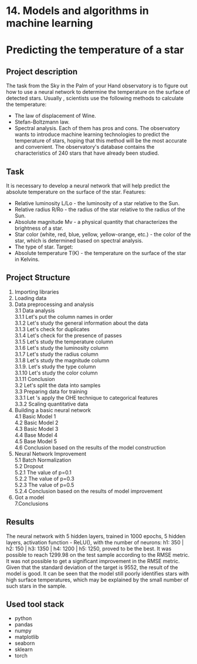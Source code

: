 # 14. Models and algorithms in machine learning
# Predicting the temperature of a star
## Project description
The task from the Sky in the Palm of your Hand observatory is to figure out how to use a neural network to determine the temperature on the surface of detected stars.
Usually , scientists use the following methods to calculate the temperature:
- The law of displacement of Wine.
- Stefan-Boltzmann law.
- Spectral analysis.
Each of them has pros and cons.
The observatory wants to introduce machine learning technologies to predict the temperature of stars, hoping that this method will be the most accurate and convenient.
The observatory's database contains the characteristics of 240 stars that have already been studied.
## Task
It is necessary to develop a neural network that will help predict the absolute temperature on the surface of the star.
Features:
- Relative luminosity L/Lo - the luminosity of a star relative to the Sun.
- Relative radius R/Ro - the radius of the star relative to the radius of the Sun.
- Absolute magnitude Mv - a physical quantity that characterizes the brightness of a star.
- Star color (white, red, blue, yellow, yellow-orange, etc.) - the color of the star, which is determined based on spectral analysis.
- The type of star.
Target:
- Absolute temperature T(K) - the temperature on the surface of the star in Kelvins.
## Project Structure
1. Importing libraries  
2. Loading data  
3. Data preprocessing and analysis  
	3.1 Data analysis  
		3.1.1 Let's put the column names in order  
		3.1.2 Let's study the general information about the data  
		3.1.3 Let's check for duplicates  
		3.1.4 Let's check for the presence of passes  
		3.1.5 Let's study the temperature column  
		3.1.6 Let's study the luminosity column  
		3.1.7 Let's study the radius column  
		3.1.8 Let's study the magnitude column  
		3.1.9. Let's study the type column  
		3.1.10 Let's study the color column  
		3.1.11 Conclusion  
	3.2 Let's split the data into samples  
	3.3 Preparing data for training  
		3.3.1 Let 's apply the OHE technique to categorical features  
		3.3.2 Scaling quantitative data  
4. Building a basic neural network  
	4.1 Basic Model 1  
	4.2 Basic Model 2  
	4.3 Basic Model 3  
	4.4 Base Model 4  
	4.5 Base Model 5  
	4.6 Conclusion based on the results of the model construction   
5. Neural Network Improvement  
	5.1 Batch Normalization  
	5.2 Dropout  
		5.2.1 The value of p=0.1  
		5.2.2 The value of p=0.3  
		5.2.3 The value of p=0.5  
		5.2.4 Conclusion based on the results of model improvement  
6. Got a model  
7.Conclusions    
## Results
The neural network with 5 hidden layers, trained in 1000 epochs, 5 hidden layers, activation function - ReLU(), with the number of neurons: h1: 350 | h2: 150 | h3: 1350 | h4: 1200 | h5: 1250, proved to be the best. 
It was possible to reach 1299.98 on the test sample according to the RMSE metric. 
It was not possible to get a significant improvement in the RMSE metric. 
Given that the standard deviation of the target is 9552, the result of the model is good. 
It can be seen that the model still poorly identifies stars with high surface temperatures, which may be explained by the small number of such stars in the sample.
## Used tool stack
- python
- pandas
- numpy
- matplotlib
- seaborn
- sklearn
- torch

